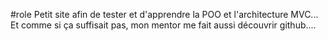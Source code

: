 #role
Petit site afin de tester et d'apprendre la POO et l'architecture MVC...
Et comme si ça suffisait pas, mon mentor me fait aussi découvrir github....